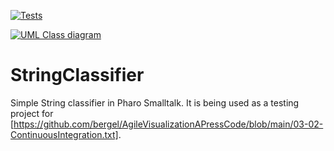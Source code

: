 [![Tests](https://github.com/jborden23/StringClassifier/actions/workflows/runTests.yml/badge.svg?branch=main)](https://github.com/jborden23/StringClassifier/actions/workflows/runTests.yml)

[![UML Class diagram](https://github.com/jborden23/StringClassifier/actions/workflows/visualizeClassDiagram.yml/badge.svg)](https://github.com/jborden23/StringClassifier/blob/main/ci_data/uml.png)

# StringClassifier
Simple String classifier in Pharo Smalltalk. It is being used as a testing project for [https://github.com/bergel/AgileVisualizationAPressCode/blob/main/03-02-ContinuousIntegration.txt]. 
